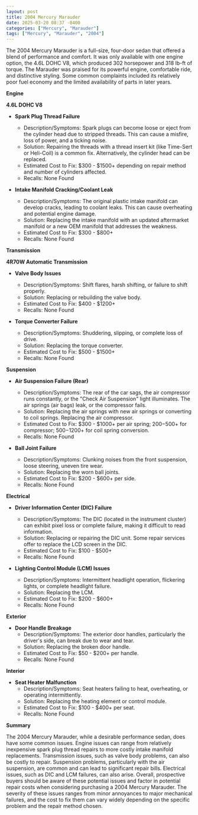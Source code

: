 ```yaml
---
layout: post
title: 2004 Mercury Marauder
date: 2025-03-20 08:37 -0400
categories: ["Mercury", "Marauder"]
tags: ["Mercury", "Marauder", "2004"]
---
```

The 2004 Mercury Marauder is a full-size, four-door sedan that offered a blend of performance and comfort. It was only available with one engine option, the 4.6L DOHC V8, which produced 302 horsepower and 318 lb-ft of torque. The Marauder was praised for its powerful engine, comfortable ride, and distinctive styling. Some common complaints included its relatively poor fuel economy and the limited availability of parts in later years.

**Engine**

**4.6L DOHC V8**

*   **Spark Plug Thread Failure**
    *   Description/Symptoms: Spark plugs can become loose or eject from the cylinder head due to stripped threads. This can cause a misfire, loss of power, and a ticking noise.
    *   Solution: Repairing the threads with a thread insert kit (like Time-Sert or Heli-Coil) is a common fix. Alternatively, the cylinder head can be replaced.
    *   Estimated Cost to Fix: $300 - $1500+ depending on repair method and number of cylinders affected.
    *   Recalls: None Found

*   **Intake Manifold Cracking/Coolant Leak**
    *   Description/Symptoms: The original plastic intake manifold can develop cracks, leading to coolant leaks. This can cause overheating and potential engine damage.
    *   Solution: Replacing the intake manifold with an updated aftermarket manifold or a new OEM manifold that addresses the weakness.
    *   Estimated Cost to Fix: $300 - $800+
    *   Recalls: None Found

**Transmission**

**4R70W Automatic Transmission**

*   **Valve Body Issues**
    *   Description/Symptoms: Shift flares, harsh shifting, or failure to shift properly.
    *   Solution: Replacing or rebuilding the valve body.
    *   Estimated Cost to Fix: $400 - $1200+
    *   Recalls: None Found

*   **Torque Converter Failure**
    *   Description/Symptoms: Shuddering, slipping, or complete loss of drive.
    *   Solution: Replacing the torque converter.
    *   Estimated Cost to Fix: $500 - $1500+
    *   Recalls: None Found

**Suspension**

*   **Air Suspension Failure (Rear)**
    *   Description/Symptoms: The rear of the car sags, the air compressor runs constantly, or the "Check Air Suspension" light illuminates. The air springs (air bags) leak, or the compressor fails.
    *   Solution: Replacing the air springs with new air springs or converting to coil springs. Replacing the air compressor.
    *   Estimated Cost to Fix: $300 - $1000+ per air spring; $200-$500+ for compressor; $500-$1200+ for coil spring conversion.
    *   Recalls: None Found

*   **Ball Joint Failure**
    *   Description/Symptoms: Clunking noises from the front suspension, loose steering, uneven tire wear.
    *   Solution: Replacing the worn ball joints.
    *   Estimated Cost to Fix: $200 - $600+ per side.
    *   Recalls: None Found

**Electrical**

*   **Driver Information Center (DIC) Failure**
    *   Description/Symptoms: The DIC (located in the instrument cluster) can exhibit pixel loss or complete failure, making it difficult to read information.
    *   Solution: Replacing or repairing the DIC unit. Some repair services offer to replace the LCD screen in the DIC.
    *   Estimated Cost to Fix: $100 - $500+
    *   Recalls: None Found

*   **Lighting Control Module (LCM) Issues**
    *   Description/Symptoms: Intermittent headlight operation, flickering lights, or complete headlight failure.
    *   Solution: Replacing the LCM.
    *   Estimated Cost to Fix: $200 - $600+
    *   Recalls: None Found

**Exterior**

*   **Door Handle Breakage**
    *   Description/Symptoms: The exterior door handles, particularly the driver's side, can break due to wear and tear.
    *   Solution: Replacing the broken door handle.
    *   Estimated Cost to Fix: $50 - $200+ per handle.
    *   Recalls: None Found

**Interior**

*   **Seat Heater Malfunction**
    *   Description/Symptoms: Seat heaters failing to heat, overheating, or operating intermittently.
    *   Solution: Replacing the heating element or control module.
    *   Estimated Cost to Fix: $100 - $400+ per seat.
    *   Recalls: None Found

**Summary**

The 2004 Mercury Marauder, while a desirable performance sedan, does have some common issues. Engine issues can range from relatively inexpensive spark plug thread repairs to more costly intake manifold replacements. Transmission issues, such as valve body problems, can also be costly to repair. Suspension problems, particularly with the air suspension, are common and can lead to significant repair bills. Electrical issues, such as DIC and LCM failures, can also arise. Overall, prospective buyers should be aware of these potential issues and factor in potential repair costs when considering purchasing a 2004 Mercury Marauder. The severity of these issues ranges from minor annoyances to major mechanical failures, and the cost to fix them can vary widely depending on the specific problem and the repair method chosen.

